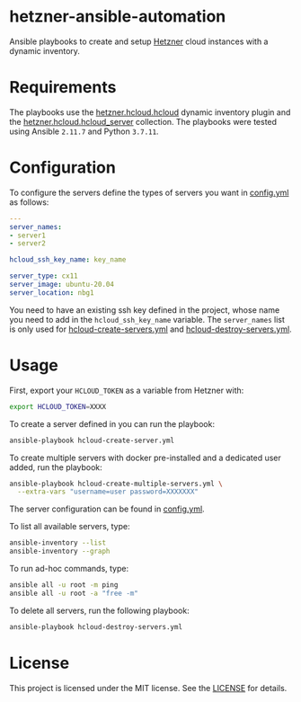 # hetzner-ansible-automation

Ansible playbooks to create and setup [Hetzner](https://hetzner.cloud/?ref=FkpdQcqbGXhP) cloud instances with a dynamic inventory.

# Requirements

The playbooks use the [hetzner.hcloud.hcloud](https://docs.ansible.com/ansible/latest/collections/hetzner/hcloud/hcloud_inventory.html) dynamic inventory plugin and the [hetzner.hcloud.hcloud_server](https://docs.ansible.com/ansible/latest/collections/hetzner/hcloud/hcloud_server_module.html) collection. The playbooks were tested using Ansible `2.11.7` and Python `3.7.11`.

# Configuration

To configure the servers define the types of servers you want in [config.yml](config.yml) as follows:

```yml
---
server_names:
- server1
- server2

hcloud_ssh_key_name: key_name

server_type: cx11
server_image: ubuntu-20.04
server_location: nbg1
```

You need to have an existing ssh key defined in the project, whose name you need to add in the `hcloud_ssh_key_name` variable. The `server_names` list is only used for [hcloud-create-servers.yml](hcloud-create-multiple-servers.yml) and [hcloud-destroy-servers.yml](hcloud-destroy-servers.yml).

# Usage

First, export your `HCLOUD_TOKEN` as a variable from Hetzner with:

```bash
export HCLOUD_TOKEN=XXXX
```

To create a server defined in you can run the playbook:

```bash
ansible-playbook hcloud-create-server.yml
```

To create multiple servers with docker pre-installed and a dedicated user added, run the playbook:

```bash
ansible-playbook hcloud-create-multiple-servers.yml \
  --extra-vars "username=user password=XXXXXXX"
```

The server configuration can be found in [config.yml](config.yml).

To list all available servers, type:

```bash
ansible-inventory --list
ansible-inventory --graph
```

To run ad-hoc commands, type:

```bash
ansible all -u root -m ping
ansible all -u root -a "free -m"
```

To delete all servers, run the following playbook:

```bash
ansible-playbook hcloud-destroy-servers.yml
```

# License 
This project is licensed under the MIT license. See the [LICENSE](LICENSE) for details.
